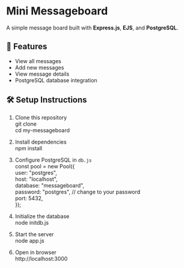 # Mini Messageboard

A simple message board built with **Express.js**, **EJS**, and **PostgreSQL**.

## 🚀 Features
- View all messages
- Add new messages
- View message details
- PostgreSQL database integration

## 🛠️ Setup Instructions

1. Clone this repository  
   git clone <repo-url>  
   cd my-messageboard  

2. Install dependencies  
   npm install  

3. Configure PostgreSQL in `db.js`  
   const pool = new Pool({  
     user: "postgres",  
     host: "localhost",  
     database: "messageboard",  
     password: "postgres", // change to your password  
     port: 5432,  
   });  

4. Initialize the database  
   node initdb.js  

5. Start the server  
   node app.js  

6. Open in browser  
   http://localhost:3000
